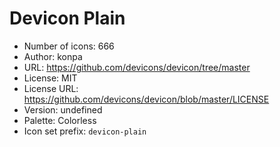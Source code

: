 # Devicon Plain

- Number of icons: 666
- Author: konpa
- URL: https://github.com/devicons/devicon/tree/master
- License: MIT
- License URL: https://github.com/devicons/devicon/blob/master/LICENSE
- Version: undefined
- Palette: Colorless
- Icon set prefix: `devicon-plain`
